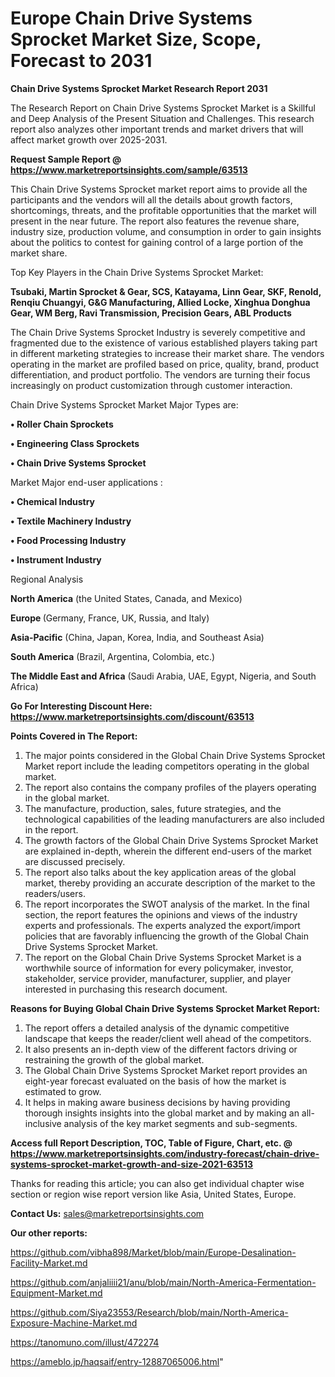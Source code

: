 # Europe Chain Drive Systems Sprocket Market Size, Scope, Forecast to 2031

<strong>Chain Drive Systems Sprocket Market Research Report 2031</strong>

The Research Report on Chain Drive Systems Sprocket Market is a Skillful and Deep Analysis of the Present Situation and Challenges. This research report also analyzes other important trends and market drivers that will affect market growth over 2025-2031.

<strong>Request Sample Report @ <a href=https://www.marketreportsinsights.com/sample/63513>https://www.marketreportsinsights.com/sample/63513</a></strong>

This Chain Drive Systems Sprocket market report aims to provide all the participants and the vendors will all the details about growth factors, shortcomings, threats, and the profitable opportunities that the market will present in the near future. The report also features the revenue share, industry size, production volume, and consumption in order to gain insights about the politics to contest for gaining control of a large portion of the market share.

Top Key Players in the Chain Drive Systems Sprocket Market:

<strong>Tsubaki, Martin Sprocket & Gear, SCS, Katayama, Linn Gear, SKF, Renold, Renqiu Chuangyi, G&G Manufacturing, Allied Locke, Xinghua Donghua Gear, WM Berg, Ravi Transmission, Precision Gears, ABL Products</strong>

The Chain Drive Systems Sprocket Industry is severely competitive and fragmented due to the existence of various established players taking part in different marketing strategies to increase their market share. The vendors operating in the market are profiled based on price, quality, brand, product differentiation, and product portfolio. The vendors are turning their focus increasingly on product customization through customer interaction.

Chain Drive Systems Sprocket Market Major Types are:

<strong>• Roller Chain Sprockets

• Engineering Class Sprockets

• Chain Drive Systems Sprocket</strong>

Market Major end-user applications :

<strong>• Chemical Industry

• Textile Machinery Industry

• Food Processing Industry

• Instrument Industry</strong>

Regional Analysis

</u><strong><b>North America</b></strong> (the United States, Canada, and Mexico)

<strong><b>Europe </b></strong>(Germany, France, UK, Russia, and Italy)

<strong><b>Asia-Pacific</b></strong> (China, Japan, Korea, India, and Southeast Asia)

<strong><b>South America</b></strong> (Brazil, Argentina, Colombia, etc.)

<strong><b>The Middle East and Africa</b></strong> (Saudi Arabia, UAE, Egypt, Nigeria, and South Africa)

<strong>Go For Interesting Discount Here: <a href=https://www.marketreportsinsights.com/discount/63513>https://www.marketreportsinsights.com/discount/63513</a></strong>

<strong>Points Covered in The Report:</strong>
<ol>
  <li>The major points considered in the Global Chain Drive Systems Sprocket Market report include the leading competitors operating in the global market.</li>
  <li>The report also contains the company profiles of the players operating in the global market.</li>
  <li>The manufacture, production, sales, future strategies, and the technological capabilities of the leading manufacturers are also included in the report.</li>
  <li>The growth factors of the Global Chain Drive Systems Sprocket Market are explained in-depth, wherein the different end-users of the market are discussed precisely.</li>
  <li>The report also talks about the key application areas of the global market, thereby providing an accurate description of the market to the readers/users.</li>
  <li>The report incorporates the SWOT analysis of the market. In the final section, the report features the opinions and views of the industry experts and professionals. The experts analyzed the export/import policies that are favorably influencing the growth of the Global Chain Drive Systems Sprocket Market.</li>
  <li>The report on the Global Chain Drive Systems Sprocket Market is a worthwhile source of information for every policymaker, investor, stakeholder, service provider, manufacturer, supplier, and player interested in purchasing this research document.</li>
</ol>
<strong>Reasons for Buying Global Chain Drive Systems Sprocket Market Report:</strong>

<ol>
  <li>The report offers a detailed analysis of the dynamic competitive landscape that keeps the reader/client well ahead of the competitors.</li>
  <li>It also presents an in-depth view of the different factors driving or restraining the growth of the global market.</li>
  <li>The Global Chain Drive Systems Sprocket Market report provides an eight-year forecast evaluated on the basis of how the market is estimated to grow.</li>
  <li>It helps in making aware business decisions by having providing thorough insights insights into the global market and by making an all-inclusive analysis of the key market segments and sub-segments.</li>
</ol>
<strong>Access full Report Description, TOC, Table of Figure, Chart, etc. @ <a href=https://www.marketreportsinsights.com/industry-forecast/chain-drive-systems-sprocket-market-growth-and-size-2021-63513>https://www.marketreportsinsights.com/industry-forecast/chain-drive-systems-sprocket-market-growth-and-size-2021-63513</a></strong>


Thanks for reading this article; you can also get individual chapter wise section or region wise report version like Asia, United States, Europe.

<strong>Contact Us:</strong>
sales@marketreportsinsights.com

<strong>Our other reports:</strong>

<a href=https://github.com/vibha898/Market/blob/main/Europe-Desalination-Facility-Market.md>https://github.com/vibha898/Market/blob/main/Europe-Desalination-Facility-Market.md</a>

<a href=https://github.com/anjaliiii21/anu/blob/main/North-America-Fermentation-Equipment-Market.md>https://github.com/anjaliiii21/anu/blob/main/North-America-Fermentation-Equipment-Market.md</a>

<a href=https://github.com/Siya23553/Research/blob/main/North-America-Exposure-Machine-Market.md>https://github.com/Siya23553/Research/blob/main/North-America-Exposure-Machine-Market.md</a>

<a href=https://tanomuno.com/illust/472274>https://tanomuno.com/illust/472274</a>

<a href=https://ameblo.jp/haqsaif/entry-12887065006.html>https://ameblo.jp/haqsaif/entry-12887065006.html</a>"
